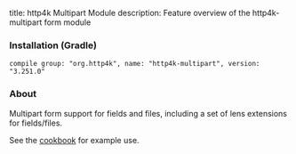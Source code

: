 title: http4k Multipart Module
description: Feature overview of the http4k-multipart form module

### Installation (Gradle)
```compile group: "org.http4k", name: "http4k-multipart", version: "3.251.0"```

### About

Multipart form support for fields and files, including a set of lens extensions for fields/files.

See the [cookbook](/cookbook/multipart_forms/) for example use.

